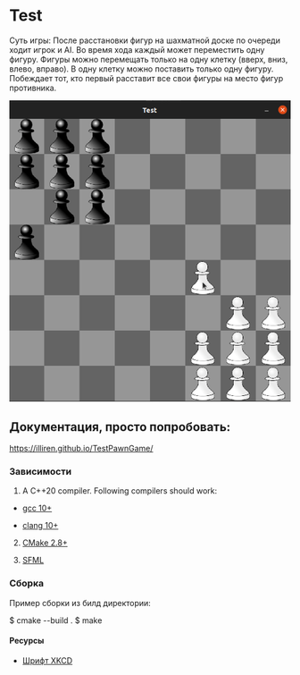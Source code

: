 # Test

Суть игры:
После расстановки фигур на шахматной доске по очереди ходит игрок и AI. Во время
хода каждый может переместить одну фигуру. Фигуры можно перемещать только на
одну клетку (вверх, вниз, влево, вправо). В одну клетку можно поставить только одну
фигуру. Побеждает тот, кто первый расставит все свои фигуры на место фигур
противника.

![name](./testrun.gif)

## Документация, просто попробовать:
https://illiren.github.io/TestPawnGame/



### Зависимости
1. A C++20 compiler. Following compilers should work:
  * [gcc 10+](https://gcc.gnu.org/)

  * [clang 10+](https://clang.llvm.org/)
  
2. [CMake 2.8+](https://cmake.org/)

3. [SFML](https://www.sfml-dev.org/)


### Сборка
Пример сборки из билд директории:

 $ cmake --build . 
 $ make


#### Ресурсы
* [Шрифт XKCD](https://github.com/ipython/xkcd-font)
